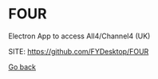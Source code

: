 # FOUR
 
 Electron App to access All4/Channel4 (UK)
 
 SITE: https://github.com/FYDesktop/FOUR

 [Go back](https://portable-linux-apps.github.io/apps.html)
